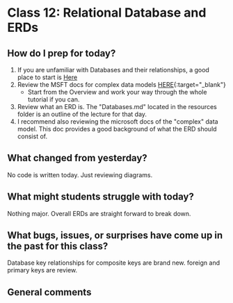 # Class 12: Relational Database and ERDs

## How do I prep for today?
1. If you are unfamiliar with Databases and their relationships, a good place to start is [Here](https://www.tutorialspoint.com/dbms/index.htm)
1. Review the MSFT docs for complex data models [HERE](https://docs.microsoft.com/en-us/aspnet/core/data/ef-mvc/complex-data-model?view=aspnetcore-2.0){:target="_blank"} 
    - Start from the Overview and work your way through the whole tutorial if you can. 
4. Review what an ERD is. The "Databases.md" located in the resources folder is an outline of the lecture for that day. 
2. I recommend also reviewing the microsoft docs of the "complex" data model. This doc provides a good background of what the ERD should consist of. 

## What changed from yesterday? 
No code is written today. Just reviewing diagrams.

## What might students struggle with today?  
Nothing major. Overall ERDs are straight forward to break down.

## What bugs, issues, or surprises have come up in the past for this class?
Database key relationships for composite keys are brand new. foreign and primary keys are review. 

## General comments